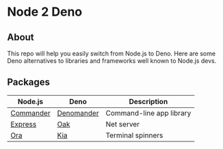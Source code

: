 # Node 2 Deno

## About

This repo will help you easily switch from Node.js to Deno. Here are some Deno alternatives to libraries and frameworks well known to Node.js devs.

## Packages

| Node.js                                          | Deno                                               | Description              |
| ------------------------------------------------ | -------------------------------------------------- | ------------------------ |
| [Commander](https://github.com/tj/commander.js/) | [Denomander](https://github.com/siokas/denomander) | Command-line app library |
| [Express](https://expressjs.com/)                | [Oak](https://github.com/oakserver/oak)            | Net server               |
| [Ora](https://github.com/sindresorhus/ora)       | [Kia](https://github.com/HarryPeach/kia)           | Terminal spinners        |
